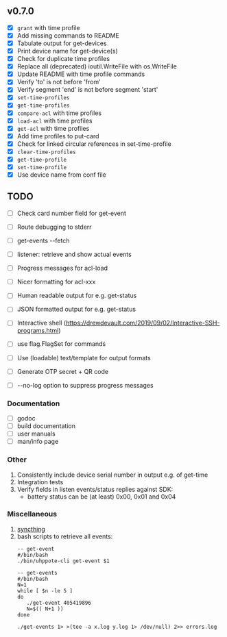 ## v0.7.0

- [x] `grant` with time profile
- [x] Add missing commands to README
- [x] Tabulate output for get-devices
- [x] Print device name for get-device(s)
- [x] Check for duplicate time profiles
- [x] Replace all (deprecated) ioutil.WriteFile with os.WriteFile
- [x] Update README with time profile commands
- [x] Verify 'to' is not before 'from'
- [x] Verify segment 'end' is not before segment 'start'
- [x] `set-time-profiles`
- [x] `get-time-profiles`
- [x] `compare-acl` with time profiles
- [x] `load-acl` with time profiles
- [x] `get-acl` with time profiles
- [x] Add time profiles to put-card
- [x] Check for linked circular references in set-time-profile
- [x] `clear-time-profiles`
- [x] `get-time-profile`
- [x] `set-time-profile`
- [x] Use device name from conf file

## TODO

- [ ] Check card number field for get-event
- [ ] Route debugging to stderr
- [ ] get-events --fetch
- [ ] listener: retrieve and show actual events

- [ ] Progress messages for acl-load
- [ ] Nicer formatting for acl-xxx
- [ ] Human readable output for e.g. get-status
- [ ] JSON formatted output for e.g. get-status
- [ ] Interactive shell (https://drewdevault.com/2019/09/02/Interactive-SSH-programs.html)
- [ ] use flag.FlagSet for commands
- [ ] Use (loadable) text/template for output formats
- [ ] Generate OTP secret + QR code
- [ ] --no-log option to suppress progress messages

### Documentation

- [ ] godoc
- [ ] build documentation
- [ ] user manuals
- [ ] man/info page

### Other

1.  Consistently include device serial number in output e.g. of get-time
2.  Integration tests
3.  Verify fields in listen events/status replies against SDK:
    - battery status can be (at least) 0x00, 0x01 and 0x04

### Miscellaneous

1. [syncthing](https://tonsky.me/blog/syncthing/?utm_source=hackerbits.com&utm_medium=email&utm_campaign=issue54)
2. bash scripts to retrieve all events:
   ```
   -- get-event
   #/bin/bash
   ./bin/uhppote-cli get-event $1

   -- get-events
   #/bin/bash
   N=1
   while [ $n -le 5 ]
   do
      ./get-event 405419896
      N=$(( N+1 ))
   done

   ./get-events 1> >(tee -a x.log y.log 1> /dev/null) 2>> errors.log
   ```
